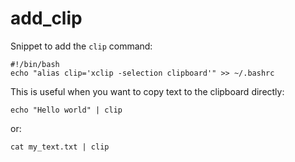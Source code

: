 # add_clip

Snippet to add the `clip` command:

```
#!/bin/bash
echo "alias clip='xclip -selection clipboard'" >> ~/.bashrc
```

This is useful when you want to copy text to the clipboard directly:

```
echo "Hello world" | clip
```

or:

```
cat my_text.txt | clip
```
